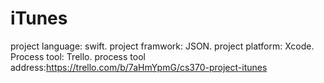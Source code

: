 # iTunes
project language: swift.
project framwork: JSON.
project platform: Xcode.
Process tool: Trello.
process tool address:https://trello.com/b/7aHmYpmG/cs370-project-itunes

